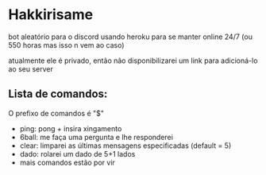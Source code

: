 # Hakkirisame
bot aleatório para o discord usando heroku para se manter online 24/7 (ou 550 horas mas isso n vem ao caso)

atualmente ele é privado, então não disponibilizarei um link para adicioná-lo ao seu server

## Lista de comandos:
O prefixo de comandos é "$"
- ping: pong + insira xingamento
- 6ball: me faça uma pergunta e lhe responderei
- clear: limparei as últimas mensagens especificadas (default = 5)
- dado: rolarei um dado de 5+1 lados
- mais comandos estão por vir
